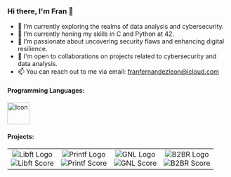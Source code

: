 ### Hi there, I'm Fran 👋

- 🔭 I’m currently exploring the realms of data analysis and cybersecurity.
- 🌱 I’m currently honing my skills in C and Python at 42.
- 👀 I’m passionate about uncovering security flaws and enhancing digital resilience.
- 💼 I'm open to collaborations on projects related to cybersecurity and data analysis.
- 📫 You can reach out to me via email: [franfernandezleon@icloud.com](mailto:franfernandezleon@icloud.com)

#### Programming Languages:

<img src="https://glot.io/static/img/c.svg?etag=ZaoLBh_p" alt="Icon" width="50">



#### Projects:

<table style="margin: auto;">
    <tr>
        <td style="text-align: center;">
            <img src="https://raw.githubusercontent.com/ayogun/42-project-badges/main/badges/libftm.png" alt="Libft Logo">
            <br>
            <img src="https://img.shields.io/badge/Score-125%2F100-brightgreen" alt="Libft Score">
        </td>

<td style="text-align: center;">
            <img src="https://raw.githubusercontent.com/francfer-art/Badges/main/badges/ft_printfe.png?token=GHSAT0AAAAAACI7BVOKTSMRX3JJCLO5OHVAZOI5NSQ" alt="Printf Logo">
            <br>
            <img src="https://img.shields.io/badge/Score-100%2F100-brightgreen" alt="Printf Score">
        </td>

<td style="text-align: center;">
            <img src="https://raw.githubusercontent.com/francfer-art/Badges/main/badges/get_next_linem.png?token=GHSAT0AAAAAACI7BVOK6AAOOBVY5XBTJPOYZOI5OYQ" alt="GNL Logo">
            <br>
            <img src="https://img.shields.io/badge/Score-125%2F100-brightgreen" alt="GNL Score">
        </td>

<td style="text-align: center;">
            <img src="https://raw.githubusercontent.com/francfer-art/Badges/main/badges/born2berootm.png?token=GHSAT0AAAAAACI7BVOLGH27TC6N4NJEAGXIZOI55LQ" alt="B2BR Logo">
            <br>
            <img src="https://img.shields.io/badge/Score-125%2F100-brightgreen" alt="B2BR Score">
        </td>
    </tr>
</table>










